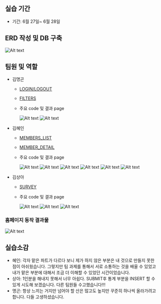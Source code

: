 ## 실습 기간

- 기간: 6월 27일~ 6월 28일


## ERD 작성 및 DB 구축

  ![Alt text](./src/main/resources/static/images/ERD%20PNG.png)

## 팀원 및 역할

- 김명곤
  - [LOGIN/LOGOUT](https://github.com/SSSanga/toy_servlet/blob/main/src/main/java/com/example/toy_servlet/controlls/LoginCreateServlet.java)
  - [FILTERS](https://github.com/SSSanga/toy_servlet/tree/main/src/main/java/com/example/toy_servlet/Filters)

  - 주요 code 및 결과 page 

      ![Alt text](./src/main/resources/static/images/주요코드_명곤(로그인페이지).png)
      ![Alt text](./src/main/resources/static/images/주요화면_명곤(로그인).png)

- 김혜인
  - [MEMBERS_LIST](https://github.com/SSSanga/toy_servlet/blob/main/src/main/java/com/example/toy_servlet/controlls/MembersServlet.java)
  - [MEMBER_DETAIL](https://github.com/SSSanga/toy_servlet/blob/main/src/main/java/com/example/toy_servlet/controlls/MembersInfoServlet.java)

  - 주요 code 및 결과 page 
      
      
      ![Alt text](./src/main/resources/static/images/주요코드_혜인(회원).png)
      ![Alt text](./src/main/resources/static/images/주요화면_혜인(회원).png)
      ![Alt text](./src/main/resources/static/images/주요코드_혜인(회원상세정보).png)
      ![Alt text](./src/main/resources/static/images/주요화면_혜인(회원상세정보).png)
      ![Alt text](./src/main/resources/static/images/주요코드_혜인(통계_총인원).png)
      ![Alt text](./src/main/resources/static/images/주요코드_혜인(설문통계).PNG)
      
      

- 김상아
  - [SURVEY](https://github.com/SSSanga/toy_servlet/blob/main/src/main/java/com/example/toy_servlet/controlls/surveyServletJSPing.java)

  - 주요 code 및 결과 page 

    ![Alt text](./src/main/resources/static/images/주요코드_상아(답안).png)
    ![Alt text](./src/main/resources/static/images/주요코드_상아(질문).png)
    ![Alt text](./src/main/resources/static/images/주요화면_상아(설문).png)

### 홈페이지 동작 결과물 

![Alt text](./src/main/resources/static/images/ㄱㄱㄱ.gif)


## 실습소감
- 혜인: 각자 맡은 파트가 다르다 보니 제가 하지 않은 부분은 내 것으로 만들지 못한 점이 아쉬웠습니다. 그렇지만 팀 과제를 통해서 서로 소통하는 것을 배울 수 있었고 내가 맡은 부분에 대해서 조금 더 이해할 수 있었던 시간이었습니다. 
- 상아: 1인분을 해내지 못해서 너무 아쉽다. SUBMIT후 통계 부분을 INSERT 할 수 있게 시도해 보겠습니다.
  다른 팀원들 수고했습니다!!!
- 명곤: 항상 느끼는 거지만 넘어야 할 산은 많고도 높지만 꾸준히 하나씩 올라가려고 합니다. 다들 고생하셨습니다.
